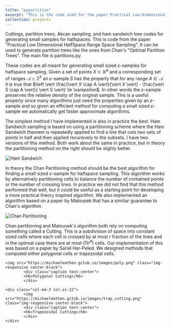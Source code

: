 ```yaml
---
title: "pypartition"
excerpt: "This is the code used for the paper Practical Low-Dimensional Halfspace Range Space Sampling. <br/><img src='/images/trap_cutting.png'>"
collection: projects
---
```

Cuttings, partition trees, Akcan sampling, and ham sandwich tree codes for generating small samples for halfspaces. This is code from the paper "Practical Low Dimensional HalfSpace Range Space Sampling". It can be used to generate partition trees like the ones from Chan's "Optimal Partition Trees". The main file is partitions.py. 

These codes are all meant for generating small sized $\varepsilon$-samples for halfspace sampling. Given a set of points $X \subset \mathbb{R}^d$ and a corresponding set of ranges $\mathcal{A} \subset 2^X$ an $\varepsilon$-sample $S$ has the property that for any range $A \in \mathcal{A}$ it is true that $\left \vert \frac{\vert X \cap A \vert}{\vert X \vert} - \frac{\vert S \cap A \vert}{ \vert S \vert} \le \varepsilon$. In other words the $\varepsilon$-sample preserves the relative density of the original sample. This is a useful property since many algorithms just need the properties given by an $\varepsilon$-sample and so given an efficient method for computing a small sized $\varepsilon$-sample we automatically get faster approximate algorithms. 

The simplest method I have implemented is also in practice the best. Ham Sandwich sampling is based on using a partitioning scheme where the Ham Sandwich theorem is repeatedly applied to find a line that cuts two sets of points in half and then applied recursively to the subsets. I have two versions of this method. Both work about the same in practice, but in theory the partitioning method on the right should be slighly better.

![Ham Sandwich](https://michaelmathen.github.io/images/hamsandwich.jpg)

In theory the Chan Partitioning method should be the best algorithm for finding a small sized $\varepsilon$-sample for halfspace sampling. This algorithm works by alternatively partitioning cells to 
balance the number of contained points or the number of crossing lines. In practice we did not find that this method performed that well, but it could be useful as a starting point for developing a more practical theory inspired algorithm. We also implemented an algorithm based on a paper by Matousek that has a similiar guarantee to Chan's algorithm. 

![Chan Partitioning](https://michaelmathen.github.io/images/Partitioning.jpg)

Chan partitioning and Matousek's algorithm both rely on computing something called a Cutting. This is a subdivision of space into constant sized cells where each cell is crossed by at most $r$ fraction of the lines and in the optimal case there are at most $O(r^d)$ cells. Our implementation of this was based on a paper by Sariel Har-Peled. We designed methods that computed either polygonal cells or trapezoidal cells. 

<div class="container-fluid">
    <div class="row equal-height">
    <div class="col-md-3 col-xs-12">

    <img src="https://michaelmathen.gitub.io/images/poly.png" class="img-responsive center-block">
            <div class="caption text-center">
            <h6>Polygonal Cutting</h6>
            </div>
   </div>
  
    <div class="col-md-3 col-xs-12">
            <img src="https://michaelmathen.gitub.io/images/trap_cutting.png" class="img-responsive center-block">
            <div class="caption text-center">
            <h6>Trapezoidal Cutting</h6>
            </div>
    </div>
  </div>
</div>


